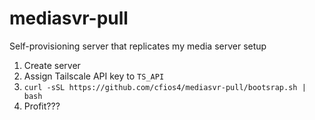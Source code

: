 # mediasvr-pull
Self-provisioning server that replicates my media server setup



1. Create server
2. Assign Tailscale API key to ```TS_API```
3. ```curl -sSL https://github.com/cfios4/mediasvr-pull/bootsrap.sh | bash```
4. Profit???
